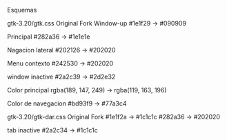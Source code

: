 Esquemas

gtk-3.20/gtk.css
Original                Fork
Window-up
#1e1f29     ->       #090909

Principal
#282a36     -> #1e1e1e

Nagacion lateral
#202126     ->      #202020

Menu contexto
#242530     ->      #202020

window inactive
#2a2c39     ->      #2d2e32


Color principal
rgba(189, 147, 249)    -> rgba(119, 163, 196)

Color de navegacion
#bd93f9         ->   #77a3c4


gtk-3.20/gtk-dar.css
Original                Fork
#1e1f2a ->  #1c1c1c
#282a36   -> #202020

tab inactive
#2a2c34  -> #1c1c1c


